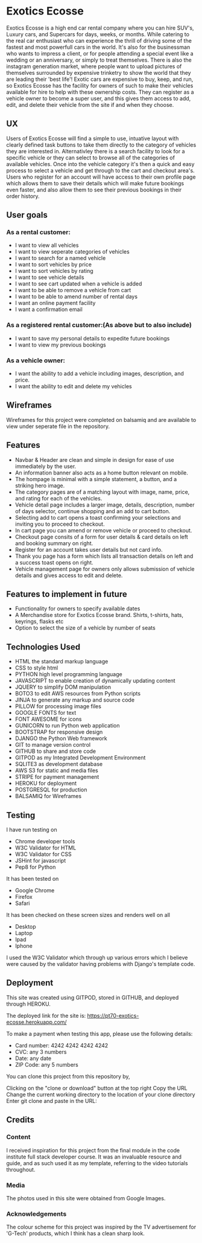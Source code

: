 # Exotics Ecosse
Exotics Ecosse is a high end car rental company where you can hire SUV's, Luxury cars, and Supercars for days, weeks, or months.
While catering to the real car enthusiast who can experience the thrill of driving some of the fastest and most powerfull cars in the world.
It's also for the businessman who wants to impress a client, or for people attending a special event like a wedding or an anniversary,
or simply to treat themselves.
There is also the instagram generation market, where people want to upload pictures of themselves surrounded by expensive trinketry to
show the world that they are leading their 'best life'!
Exotic cars are expensive to buy, keep, and run, so Exotics Ecosse has the facility for owners of such to make their vehicles available
for hire to help with these ownership costs.
They can register as a vehicle owner to become a super user, and this gives them access to add, edit, and delete their vehicle 
from the site if and when they choose.

## UX
Users of Exotics Ecosse will find a simple to use, intuative layout with clearly defined task buttons to take them directly to the 
category of vehicles they are interested in. Alternativley there is a search facility to look for a specific vehicle or they can
select to browse all of the categories of available vehicles. Once into the vehicle category it's then a quick and easy process
to select a vehicle and get through to the cart and checkout area's. Users who register for an account will have access to their
own profile page which allows them to save their details which will make future bookings even faster, and also allow them to
see their previous bookings in their order history.

## User goals

### As a rental customer:
* I want to view all vehicles
* I want to view seperate categories of vehicles
* I want to search for a named vehicle
* I want to sort vehicles by price
* I want to sort vehicles by rating
* I want to see vehicle details
* I want to see cart updated when a vehicle is added 
* I want to be able to remove a vehicle from cart
* I want to be able to amend number of rental days
* I want an online payment facility
* I want a confirmation email 

### As a registered rental customer:(As above but to also include)
* I want to save my personal details to expedite future bookings
* I want to view my previous bookings

### As a vehicle owner:
* I want the ability to add a vehicle including images, description, and price.
* I want the ability to edit and delete my vehicles

## Wireframes 
Wireframes for this project were completed on balsamiq and are available to view under seperate file in the repository.

## Features

* Navbar & Header are clean and simple in design for ease of use immediately by the user.
* An information banner also acts as a home button relevant on mobile.
* The hompage is minimal with a simple statement, a button, and a striking hero image.
* The category pages are of a matching layout with image, name, price, and rating for each of the vehicles.
* Vehicle detail page includes a larger image, details, description, number of days selector, continue shopping and an add to cart button.
* Selecting add to cart opens a toast confirming your selections and inviting you to proceed to checkout.
* In cart page you can amend or remove vehicle or proceed to checkout.
* Checkout page consits of a form for user details & card details on left and booking summary on right.
* Register for an account takes user details but not card info.
* Thank you page has a form which lists all transaction details on left and a success toast opens on right.
* Vehicle management page for owners only allows submission of vehicle details and gives access to edit and delete.

## Features to implement in future
* Functionality for owners to specify available dates 
* A Merchandise store for Exotics Ecosse brand. Shirts, t-shirts, hats, keyrings, flasks etc
* Option to select the size of a vehicle by number of seats

## Technologies Used
* HTML the standard markup language
* CSS to style html
* PYTHON high level programming language
* JAVASCRIPT to enable creation of dynamically updating content
* JQUERY to simplify DOM manipulation
* BOTO3 to edit AWS resources from Python scripts
* JINJA to generate any markup and source code
* PILLOW for processing image files
* GOOGLE FONTS for text
* FONT AWESOME for icons
* GUNICORN to run Python web application
* BOOTSTRAP for responsive design
* DJANGO the Python Web framework
* GIT to manage version control
* GITHUB to share and store code
* GITPOD as my Integrated Development Environment
* SQLITE3 as development database 
* AWS S3  for static and media files 
* STRIPE  for payment management
* HEROKU  for deployment
* POSTGRESQL for production
* BALSAMIQ for Wireframes

## Testing
I have run testing on
* Chrome developer tools
* W3C Validator for HTML
* W3C Validator for CSS
* JSHint for javascript 
* Pep8 for Python

It has been tested on
* Google Chrome
* Firefox
* Safari

It has been checked on these screen sizes and renders well on all
* Desktop
* Laptop
* Ipad
* Iphone

I used the W3C Validator which through up various errors which I believe were caused
by the validator having problems with Django's template code.

## Deployment
This site was created using GITPOD, stored in GITHUB, and deployed through HEROKU.

The deployed link for the site is: https://pt70-exotics-ecosse.herokuapp.com/

To make a payment when testing this app, please use the following details:

* Card number: 4242 4242 4242 4242
* CVC: any 3 numbers
* Date: any date
* ZIP Code: any 5 numbers

You can clone this project from this repository by,

Clicking on the "clone or download" button at the top right Copy the URL Change the current working directory
to the location of your clone directory Enter git clone and paste in the URL:

## Credits

### Content
I received inspiration for this project from the final module in the code institute full stack developer course.
It was an invaluable resource and guide, and as such used it as my template, referring to the video tutorials throughout. 

### Media
The photos used in this site were obtained from Google Images.

### Acknowledgements
The colour scheme for this project was inspired by the TV advertisement for 'G-Tech' products, which I think has a clean sharp look.

